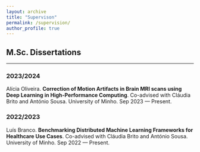 ```yaml
---
layout: archive
title: "Supervison"
permalink: /supervision/
author_profile: true
---
```


## M.Sc. Dissertations
<hr/>

### 2023/2024

Alícia Oliveira. **Correction of Motion Artifacts in Brain MRI scans using Deep Learning in High-Performance Computing**. Co-advised with Cláudia Brito and António Sousa. University of Minho. Sep 2023 — Present.

### 2022/2023

Luís Branco. **Benchmarking Distributed Machine Learning Frameworks for Healthcare Use Cases**. Co-advised with Cláudia Brito and António Sousa. University of Minho. Sep 2022 — Present.